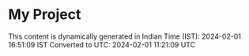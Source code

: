 # My Project

This content is dynamically generated in Indian Time (IST): 2024-02-01 16:51:09 IST
Converted to UTC: 2024-02-01 11:21:09 UTC
